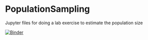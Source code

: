 # PopulationSampling
Jupyter files for doing a lab exercise to estimate the population size

[![Binder](https://mybinder.org/badge_logo.svg)](https://mybinder.org/v2/gh/jmitrevs/PopulationSampling/master?filepath=PopulationSampling.ipynb)
